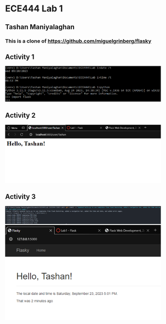 # ECE444 Lab 1
## Tashan Maniyalaghan
### This is a clone of https://github.com/miguelgrinberg/flasky

## Activity 1
![Activity 1](./images/Activity%201.png)

## Activity 2
![Activity 2](./images/Activity%202.png)

## Activity 3
![Activity 3 Commit](./images/Activity%203%20Commit.png)
![Activity 3](./images/Activity%203.png)